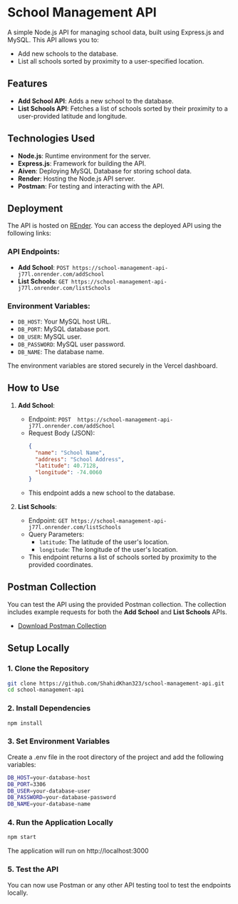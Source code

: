 # School Management API

A simple Node.js API for managing school data, built using Express.js and MySQL. This API allows you to:

- Add new schools to the database.
- List all schools sorted by proximity to a user-specified location.

## Features
- **Add School API**: Adds a new school to the database.
- **List Schools API**: Fetches a list of schools sorted by their proximity to a user-provided latitude and longitude.

## Technologies Used
- **Node.js**: Runtime environment for the server.
- **Express.js**: Framework for building the API.
- **Aiven**: Deploying MySQL Database for storing school data.
- **Render**: Hosting the Node.js API server.
- **Postman**: For testing and interacting with the API.

## Deployment
The API is hosted on [REnder](https://render.com). You can access the deployed API using the following links:

### API Endpoints:
- **Add School**: `POST https://school-management-api-j77l.onrender.com/addSchool`
- **List Schools**: `GET https://school-management-api-j77l.onrender.com/listSchools`

### Environment Variables:
- `DB_HOST`: Your MySQL host URL.
- `DB_PORT`: MySQL database port.
- `DB_USER`: MySQL user.
- `DB_PASSWORD`: MySQL user password.
- `DB_NAME`: The database name.

The environment variables are stored securely in the Vercel dashboard.

## How to Use

1. **Add School**:
   - Endpoint: `POST  https://school-management-api-j77l.onrender.com/addSchool`
   - Request Body (JSON):
     ```json
     {
       "name": "School Name",
       "address": "School Address",
       "latitude": 40.7128,
       "longitude": -74.0060
     }
     ```
   - This endpoint adds a new school to the database.

2. **List Schools**:
   - Endpoint: `GET https://school-management-api-j77l.onrender.com/listSchools`
   - Query Parameters:
     - `latitude`: The latitude of the user's location.
     - `longitude`: The longitude of the user's location.
   - This endpoint returns a list of schools sorted by proximity to the provided coordinates.

## Postman Collection
You can test the API using the provided Postman collection. The collection includes example requests for both the **Add School** and **List Schools** APIs.

- [Download Postman Collection](https://your-postman-link.com)

## Setup Locally

### 1. Clone the Repository
```bash
git clone https://github.com/ShahidKhan323/school-management-api.git
cd school-management-api
```

### 2. Install Dependencies
```bash
npm install
```

### 3. Set Environment Variables
Create a .env file in the root directory of the project and add the following variables:
```bash
DB_HOST=your-database-host
DB_PORT=3306
DB_USER=your-database-user
DB_PASSWORD=your-database-password
DB_NAME=your-database-name
```

### 4. Run the Application Locally
```bash
npm start
```
The application will run on http://localhost:3000

### 5. Test the API
You can now use Postman or any other API testing tool to test the endpoints locally.
